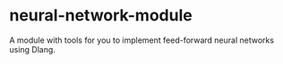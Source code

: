 # neural-network-module
A module with tools for you to implement feed-forward neural networks using Dlang.
